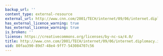 ```yaml
---
backup_url: ''
content_type: external-resource
external_url: http://www.cnn.com/2001/TECH/internet/09/06/internet.diplomacy.idg/index.html
has_external_licence_warning: true
has_external_license_warning: true
is_broken: ''
license: https://creativecommons.org/licenses/by-nc-sa/4.0/
title: http://www.cnn.com/2001/TECH/internet/09/06/internet.diplomacy.idg/index.html
uid: 80faa390-89d7-48e4-9ff7-543084707c56
---
```

